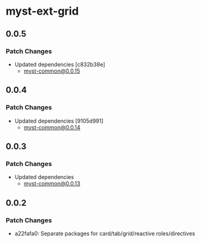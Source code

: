# myst-ext-grid

## 0.0.5

### Patch Changes

- Updated dependencies [c832b38e]
  - myst-common@0.0.15

## 0.0.4

### Patch Changes

- Updated dependencies [9105d991]
  - myst-common@0.0.14

## 0.0.3

### Patch Changes

- Updated dependencies
  - myst-common@0.0.13

## 0.0.2

### Patch Changes

- a22fafa0: Separate packages for card/tab/grid/reactive roles/directives

